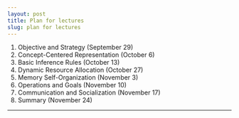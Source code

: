 ```yaml
---
layout: post
title: Plan for lectures
slug: plan for lectures
---
```


1. Objective and Strategy (September 29)
2. Concept-Centered Representation (October 6)
3. Basic Inference Rules (October 13)
4. Dynamic Resource Allocation (October 27)
5. Memory Self-Organization (November 3)
6. Operations and Goals (November 10)
7. Communication and Socialization (November 17)
8. Summary (November 24)

---
